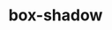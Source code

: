 ---
title: "box-shadow"
description: ""
category: css
last_test_date: "2023-01-15"
test_url: "/tests/css-box-shadow.html"
test_results_url: "https://testi.at/proj/po0Imx6tAX0U9bum5DTNpWcJ"
stats: {
	apple-mail: {
		macos: {
			"12.4": "y"
		},
		ios: {
			"12.1":	"y"
		}
	},
	gmail: {
		desktop-webmail: {
			"2019-02":	"n",
			"2023-01":	"n"
		},
		ios: {
			"2019-02":	"a #1",
			"2023-01":	"a #1"
		},
		android: {
			"2021-08":	"a #1"
		},
        mobile-webmail: {
            "2020-02":"n"
        }
	},
    orange: {
        desktop-webmail: {
            "2019-08":"y",
            "2021-03":"n"
        },
        ios: {
            "2019-08":"y"
        },
        android: {
            "2019-08":"y"
        }
    },
	outlook: {
		windows: {
			"2007": "n",
			"2010": "n",
			"2013": "n",
			"2016": "n",
			"2019": "n"
		},
		windows-mail: {
			"2019-02":	"n"
		},
		macos: {
			"2019-02":	"y"
		},
		outlook-com: {
			"2019-02":	"n",
			"2023-01":	"n"
		},
		ios: {
			"2019-02":	"n",
			"2023-01":	"n"
		},
		android: {
			"2019-02":	"n"
		}
	},
	yahoo: {
		desktop-webmail: {
			"2019-02":	"n",
			"2023-01":	"n"
		},
		ios: {
			"2019-02":	"n",
			"2023-01":	"n"
		},
		android: {
			"2019-02":	"n"
		}
	},
	aol: {
		desktop-webmail: {
			"2019-02":	"n"
		},
		ios: {
			"2019-02":	"n",
			"2023-01":	"n"
		},
		android: {
			"2019-02":	"n"
		}
	},
	samsung-email: {
		android: {
			"5.0.10.2":	"y",
			"6.1.50.25":	"y",
		}
	},
    sfr: {
        desktop-webmail: {
            "2019-08":"y"
        },
        ios: {
            "2019-08":"y"
        },
        android: {
            "2019-08":"y"
        }
    },
	thunderbird: {
		macos: {
			"60.5":	"y"
		}
	},
    protonmail: {
        desktop-webmail: {
            "2020-03":"y"
        },
        ios: {
            "2020-03":"y"
        },
        android: {
            "2020-03":"y"
        }
    },
    hey: {
        desktop-webmail: {
            "2020-06":"y"
        }
    },
    mail-ru: {
        desktop-webmail: {
            "2020-10":"y"
        }
    },
	fastmail: {
		desktop-webmail: {
			"2021-07": "y"
		}
	},
    laposte: {
        desktop-webmail: {
            "2021-08": "y"
        }
    }
}
notes_by_num: {
  "1": "Partial. Only supported with non Gmail accounts."
}
links: {
	"Can I use: CSS3 Box-shadow":"https://caniuse.com/css-boxshadow",
	"MDN: box-shadow":"https://developer.mozilla.org/en-US/docs/Web/CSS/box-shadow"
}
---